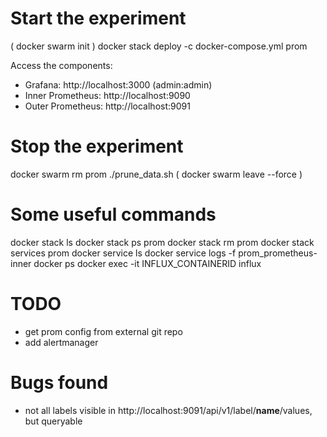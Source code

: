 # Start the experiment
( docker swarm init )
docker stack deploy -c docker-compose.yml prom

Access the components:
- Grafana: http://localhost:3000 (admin:admin)
- Inner Prometheus: http://localhost:9090
- Outer Prometheus: http://localhost:9091

# Stop the experiment
docker swarm rm prom
./prune_data.sh
( docker swarm leave --force )

# Some useful commands
docker stack ls
docker stack ps prom
docker stack rm prom
docker stack services prom
docker service ls
docker service logs -f prom_prometheus-inner
docker ps
docker exec -it INFLUX_CONTAINERID influx

# TODO
- get prom config from external git repo
- add alertmanager

# Bugs found
- not all labels visible in http://localhost:9091/api/v1/label/__name__/values, but queryable

